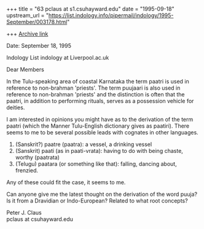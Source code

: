 +++
title = "63 pclaus at s1.csuhayward.edu"
date = "1995-09-18"
upstream_url = "https://list.indology.info/pipermail/indology/1995-September/003178.html"

+++
[Archive link](https://list.indology.info/pipermail/indology/1995-September/003178.html)

Date: September 18, 1995 

Indology List
indology at Liverpool.ac.uk

Dear Members

In the Tulu-speaking area of coastal Karnataka the term paatri is
used in reference to non-brahman 'priests'. The term puujaari is
also used in reference to non-brahman 'priests' and the
distinction is often that the paatri, in addition to performing
rituals, serves as a possession vehicle for deities. 

I am interested in opinions you might have as to the derivation
of the term paatri (which the Manner Tulu-English dictionary
gives as paatiri).  There seems to me to be several possible
leads with cognates in other languages. 

1) (Sanskrit?) paatre (paatra): a vessel, a drinking vessel
2) (Sanskrit) paati (as in paati-vrata): having to do with being
chaste, worthy (paatrata)
3) (Telugu) paatara (or something like that): falling, dancing
about, frenzied.

Any of these could fit the case, it seems to me.


Can anyone give me the latest thought on the derivation of the
word puuja?  Is it from a Dravidian or Indo-European?  Related to
what root concepts?


Peter J. Claus                        
pclaus at csuhayward.edu





